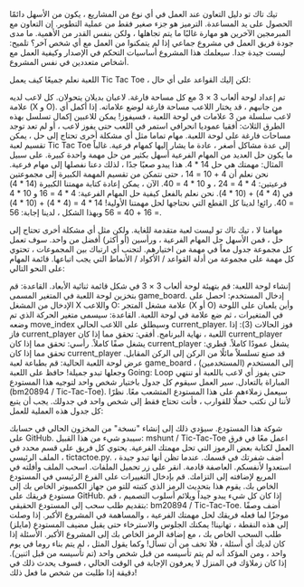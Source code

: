 تيك تاك تو
دليل التعاون
عند العمل في أي نوع من المشاريع ، يكون من الأسهل دائمًا الحصول على يد المساعدة. الترميز هو جزء صغير فقط من عملية التطوير. إن التعاون مع المبرمجين الآخرين هو مهارة غالبًا ما يتم تجاهلها ، ولكن بنفس القدر من الأهمية. ما مدى جودة فريق العمل في مشروع جماعي إذا لم يتمكنوا من العمل مع أي شخص آخر؟ تلميح: ليست جيدة جدا. سيعلمك هذا المشروع أساسيات التحكم في الإصدار وكيفية العمل مع أشخاص متعددين في نفس المشروع.

اللعبة
نعلم جميعًا كيف يعمل Tic Tac Toe ، لكن إليك القواعد على أي حال:

تم إعداد لوحة ألعاب 3 × 3 مع كل مساحة فارغة.
لاعبان بديلان يتحولان. كل لاعب لديه علامة (X و O).
من جانبهم ، قد يختار اللاعب مساحة فارغة لوضع علاماته.
إذا أكمل أي لاعب سلسلة من 3 علامات في لوحة اللعبة ، فسيفوز! يمكن للاعبين إكمال تسلسل بهذه الطرق الثلاث:
أفقيا
عموديا
انحرافي
استمر في اللعب حتى يفوز لاعب ، أو لم تعد توجد مساحات فارغة على لوحة اللعبة.
مهام
تماما مثل أي مشكلة أخرى تحتاج إلى حل ، يمكن تقسيم لعبة Tic Tac Toe إلى عدة مشاكل أصغر ، عادة ما يشار إليها كمهام فرعية. غالباً ما يكون حل العديد من المهام الفرعية أسهل بكثير من حل مهمة واحدة كبيرة. على سبيل المثال: مهمتك هي حل 14 * 4. هذا يبدو صعبًا جدًا ، لذلك دعنا نفصلها إلى مهام فرعية. نحن نعلم أن 4 + 10 = 14 ، حتى نتمكن من تقسيم المهمة الكبيرة إلى مجموعتين فرعيتين: 4 * 4 = 24 ، و 10 * 4 = 40. الآن ، يمكن إعادة كتابة مهمتنا الكبيرة (14 * 4) في (4 * 4) + (10 * 4). نحن نعلم بالفعل كيفية حل المهام الفرعية: 4 * 4 = 16 و 10 * 4 = 40. رائع! لدينا كل القطع التي نحتاجها لحل مهمتنا الأولية! 14 * 4 = (4 * 4) + (10 * 4) = 16 + 40 = 56 وبهذا الشكل ، لدينا إجابة: 56.

مهامنا
لا ، تيك تاك تو ليست لعبة متقدمة للغاية. ولكن مثل أي مشكلة أخرى تحتاج إلى حل ، فمن الأسهل حل المهام الفرعية ، ورأسين (أو أكثر) أفضل من واحد. سوف تعمل كل مجموعة جدول معاً في مهمة من اختيارهم. لتجنب أي ارتباك بين المجموعات ، تحتوي كل مهمة على مجموعة من أدلة القواعد / الأكواد / الأنماط التي يجب اتباعها. قائمة المهام على النحو التالي:

إنشاء لوحة اللعبة: قم بتهيئة لوحة ألعاب 3 × 3 في شكل قائمة ثنائية الأبعاد.
القاعدة: قم بتخزين لوحة اللعبة في المتغير المسمى game_board.
إدخال المستخدم: احصل على الإدخال من المشغل X واللاعب O: علامة مشغل المتجر (X أو O) وأين يلعبان على اللوحة في المتغيرات ، ثم ضع علامة في لوحة اللعبة.
القاعدة: سيسمى متغير الحركة الذي تم وضعه move_index وسيطلق على اللاعب الحالي current_player.
فوز الحالات (3): إذا فاز current_player اللعبة ، نهاية البرنامج.
أفقي: تحقق مما إذا كان current_player يشغل صفًا كاملاً.
رأسي: تحقق مما إذا كان current_player يشغل عمودًا كاملاً.
قطري: تحقق مما إذا كان current_player قد صنع تسلسلاً مائلًا من الركن إلى الركن المقابل.
عرض لوحة اللعبة الحالية: قم بطباعة لعبة game_board إلى المستخدم (المستخدمين) ، وجعلها تبدو جميلة!
حافظ على اللعبة Going: Loop حتى يفوز أي لاعب باللعبة أو تنتهي المباراة بالتعادل.
سير العمل
سيقوم كل جدول باختيار شخص واحد لتوجيه هذا المستودع (bm20894 / Tic-Tac-Toe). سيعمل زملاءهم على هذا المستودع المتشعب معًا. نظرًا لأننا لن نكتب حملًا للقوارب ، فأنت تحتاج فقط إلى شخص واحد في جدولك. يجب أن يتبع كل جدول هذه العملية للعمل:

شوكة هذا المستودع. سيؤدي ذلك إلى إنشاء "نسخة" من المخزون الحالي في حسابك على GitHub. سيبدو شيء من هذا القبيل: mshunt / Tic-Tac-Toe
اعمل معًا في فرق العمل لكتابة بعض الرموز التي تحل مهمتك الفرعية. يحتوي كل فريق على قسم محدد في الملف الرئيسي ، tictactoe.py. أضف شفرتك في قسمك. عندما تظن أنها تبدو جيدة ، استعدوا لأنفسكم. العاصفة قادمة.
انقر على زر تحميل الملفات. اسحب الملف وأفلته في المربع لإضافته إلى التزامك.
قم بإدخال التغييرات على الفرع الرئيسي في المستودع الخاص بك. يقوم هذا بتحديث الرمز الذي كتبته للتو من جهاز الكمبيوتر الخاص بك إلى مستودع فريقك على GitHub.
إذا كان كل شيء يبدو جيداً ويلائم أسلوب التصميم ، قم بتقديم طلب سحب إلى المستودع الحقيقي: bm20894 / Tic-Tac-Toe. أضف وصفًا موجزًا ​​لما فعله فريقك لحل مهمتك الفرعية ، والمساهمة في المشروع الأكبر.
إذا وصلت إلى هذه النقطة ، تهانينا! يمكنك الجلوس والاسترخاء حتى يقبل مضيف المستودع (مايلز) طلب السحب الخاص بك ، مع إضافة الرمز الخاص بك إلى المشروع الأكبر.
الأسئلة
إذا كان لديك أي أسئلة ، فلا تخف من أن تسأل! وكما يقول المثل ، لم يتم بناء روما في يوم واحد ، ومن المؤكد أنه لم يتم تأسيسه من قبل شخص واحد (تم تأسيسه من قبل اثنين). إذا كان زملاؤك في المنزل لا يعرفون الإجابة في الوقت الحالي ، فسوف يحدث ذلك في دقيقة إذا طلبت من شخص ما فعل ذلك!

